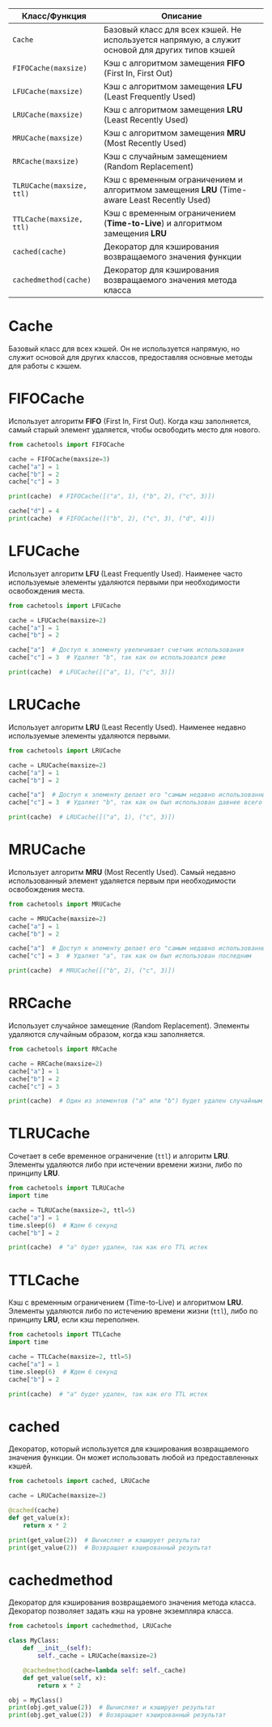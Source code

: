 | Класс/Функция             | Описание                                                                                        |
|---------------------------|-------------------------------------------------------------------------------------------------|
| `Cache`                   | Базовый класс для всех кэшей. Не используется напрямую, а служит основой для других типов кэшей |
| `FIFOCache(maxsize)`      | Кэш с алгоритмом замещения **FIFO** (First In, First Out)                                       |
| `LFUCache(maxsize)`       | Кэш с алгоритмом замещения **LFU** (Least Frequently Used)                                      |
| `LRUCache(maxsize)`       | Кэш с алгоритмом замещения **LRU** (Least Recently Used)                                        |
| `MRUCache(maxsize)`       | Кэш с алгоритмом замещения **MRU** (Most Recently Used)                                         |
| `RRCache(maxsize)`        | Кэш с случайным замещением (Random Replacement)                                                 |
| `TLRUCache(maxsize, ttl)` | Кэш с временным ограничением и алгоритмом замещения **LRU** (Time-aware Least Recently Used)    |
| `TTLCache(maxsize, ttl)`  | Кэш с временным ограничением (**Time-to-Live**) и алгоритмом замещения **LRU**                  |
| `cached(cache)`           | Декоратор для кэширования возвращаемого значения функции                                        |
| `cachedmethod(cache)`     | Декоратор для кэширования возвращаемого значения метода класса                                  |

# Cache
Базовый класс для всех кэшей.
Он не используется напрямую, но служит основой для других классов,
предоставляя основные методы для работы с кэшем.

# FIFOCache
Использует алгоритм **FIFO** (First In, First Out).
Когда кэш заполняется, самый старый элемент удаляется, чтобы освободить место для нового.
```python
from cachetools import FIFOCache

cache = FIFOCache(maxsize=3)
cache["a"] = 1
cache["b"] = 2
cache["c"] = 3

print(cache)  # FIFOCache([("a", 1), ("b", 2), ("c", 3)])

cache["d"] = 4
print(cache)  # FIFOCache([("b", 2), ("c", 3), ("d", 4)])
```

# LFUCache
Использует алгоритм **LFU** (Least Frequently Used).
Наименее часто используемые элементы удаляются первыми при необходимости освобождения места.
```python
from cachetools import LFUCache

cache = LFUCache(maxsize=2)
cache["a"] = 1
cache["b"] = 2

cache["a"]  # Доступ к элементу увеличивает счетчик использования
cache["c"] = 3  # Удаляет "b", так как он использовался реже

print(cache)  # LFUCache([("a", 1), ("c", 3)])
```

# LRUCache
Использует алгоритм **LRU** (Least Recently Used).
Наименее недавно используемые элементы удаляются первыми.
```python
from cachetools import LRUCache

cache = LRUCache(maxsize=2)
cache["a"] = 1
cache["b"] = 2

cache["a"]  # Доступ к элементу делает его "самым недавно использованным"
cache["c"] = 3  # Удаляет "b", так как он был использован давнее всего

print(cache)  # LRUCache([("a", 1), ("c", 3)])
```

# MRUCache
Использует алгоритм **MRU** (Most Recently Used).
Самый недавно использованный элемент удаляется первым при необходимости освобождения места.
```python
from cachetools import MRUCache

cache = MRUCache(maxsize=2)
cache["a"] = 1
cache["b"] = 2

cache["a"]  # Доступ к элементу делает его "самым недавно использованным"
cache["c"] = 3  # Удаляет "a", так как он был использован последним

print(cache)  # MRUCache([("b", 2), ("c", 3)])
```

# RRCache
Использует случайное замещение (Random Replacement).
Элементы удаляются случайным образом, когда кэш заполняется.
```python
from cachetools import RRCache

cache = RRCache(maxsize=2)
cache["a"] = 1
cache["b"] = 2
cache["c"] = 3

print(cache)  # Один из элементов ("a" или "b") будет удален случайным образом
```

# TLRUCache
Сочетает в себе временное ограничение (`ttl`) и алгоритм **LRU**.
Элементы удаляются либо при истечении времени жизни, либо по принципу **LRU**.
```python
from cachetools import TLRUCache
import time

cache = TLRUCache(maxsize=2, ttl=5)
cache["a"] = 1
time.sleep(6)  # Ждем 6 секунд
cache["b"] = 2

print(cache)  # "a" будет удален, так как его TTL истек
```

# TTLCache
Кэш с временным ограничением (Time-to-Live) и алгоритмом **LRU**.
Элементы удаляются либо по истечению времени жизни (`ttl`), либо по принципу **LRU**, если кэш переполнен.
```python
from cachetools import TTLCache
import time

cache = TTLCache(maxsize=2, ttl=5)
cache["a"] = 1
time.sleep(6)  # Ждем 6 секунд
cache["b"] = 2

print(cache)  # "a" будет удален, так как его TTL истек
```

# cached
Декоратор, который используется для кэширования возвращаемого значения функции.
Он может использовать любой из предоставленных кэшей.
```python
from cachetools import cached, LRUCache

cache = LRUCache(maxsize=2)

@cached(cache)
def get_value(x):
    return x * 2

print(get_value(2))  # Вычисляет и кэширует результат
print(get_value(2))  # Возвращает кэшированный результат
```

# cachedmethod
Декоратор для кэширования возвращаемого значения метода класса.
Декоратор позволяет задать кэш на уровне экземпляра класса.
```python
from cachetools import cachedmethod, LRUCache

class MyClass:
    def __init__(self):
        self._cache = LRUCache(maxsize=2)

    @cachedmethod(cache=lambda self: self._cache)
    def get_value(self, x):
        return x * 2

obj = MyClass()
print(obj.get_value(2))  # Вычисляет и кэширует результат
print(obj.get_value(2))  # Возвращает кэшированный результат
```
